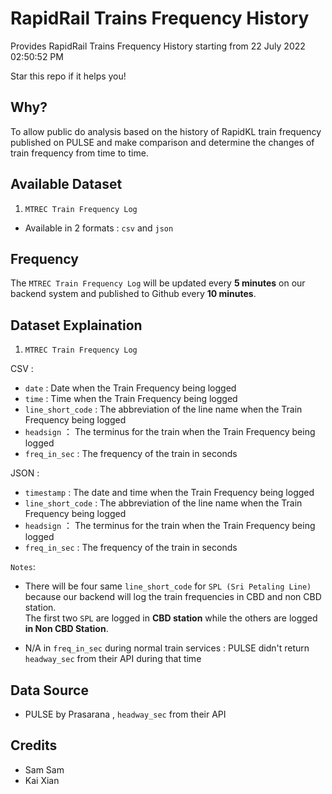 # RapidRail Trains Frequency History
Provides RapidRail Trains Frequency History starting from 22 July 2022 02:50:52 PM 

Star this repo if it helps you!

## Why?
To allow public do analysis based on the history of RapidKL train frequency published on PULSE and make comparison and determine the changes of train frequency from time to time.

## Available Dataset
1. ```MTREC Train Frequency Log```
- Available in 2 formats  : ```csv``` and ```json```

## Frequency 
The ```MTREC Train Frequency Log``` will be updated every **5 minutes** on our backend system and published to Github every **10 minutes**.

## Dataset Explaination
1. ```MTREC Train Frequency Log```

CSV : 
- ```date``` : Date when the Train Frequency being logged
- ```time``` : Time when the Train Frequency being logged
- ```line_short_code``` : The abbreviation of the line name when the Train Frequency being logged
- ```headsign``` ： The terminus for the train when the Train Frequency being logged
- ```freq_in_sec``` : The frequency of the train in seconds

JSON : 
- ```timestamp``` : The date and time when the Train Frequency being logged
- ```line_short_code``` : The abbreviation of the line name when the Train Frequency being logged
- ```headsign``` ： The terminus for the train when the Train Frequency being logged
- ```freq_in_sec``` : The frequency of the train in seconds


``Notes``:
- There will be four same ``line_short_code`` for ``SPL (Sri Petaling Line)`` because our backend will log the train frequencies in CBD and non CBD station. <br> The first two ``SPL`` are logged in **CBD station** while the others are logged **in Non CBD Station**.

- N/A in ```freq_in_sec``` during normal train services : PULSE didn't return ``headway_sec`` from their API during that time

## Data Source
- PULSE by Prasarana , ``headway_sec`` from their API

## Credits
- Sam Sam
- Kai Xian



